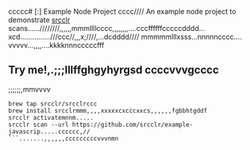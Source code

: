 ccccc# [:] Example Node Project
cccc////
An example node project to demonstrate [srcclr](https://www.srcclr.com) scans......////////,,,,,,mmmllllcccc,,,,,,,,....cccffffffcccccdddd...    xcd...............///ccc//,,,x;////,...dcdddd//// mmmmmlllxsss...nnnnncccc....
vvvvv...,,,,....kkkknnncccccfff
## Try me!,.;;;lllffghgyhyrgsd  ccccvvvgcccc
;;;;;;,mmvvvv
```wwwww...........ddddcccccxxxxxbbbb
brew tap srcclr/srcclrccc
brew install srcclrmmm,,,,xxxxxcxcccxxcs,,,,,,fgbbhtgddf
srcclr activatemnnm.....
srcclr scan --url https://github.com/srcclr/example-javascrip.....cccccc,//
```.......,,,,,,cccccccccvvvnmn 
